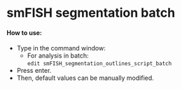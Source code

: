 # smFISH segmentation batch

#### How to use:
- Type in the command window:<br>
    - For analysis in batch:<br>`edit smFISH_segmentation_outlines_script_batch`
- Press enter.
- Then, default values can be manually modified.
